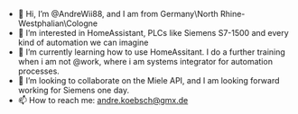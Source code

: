 - 👋 Hi, I’m @AndreWii88, and I am from Germany\North Rhine-Westphalian\Cologne
- 👀 I’m interested in HomeAssistant, PLCs like Siemens S7-1500 and every kind of automation we can imagine
- 🌱 I’m currently learning how to use HomeAssitant. I do a further training when i am not @work, where i am systems integrator for automation processes.
- 💞️ I’m looking to collaborate on the Miele API, and I am looking forward working for Siemens one day.
- 📫 How to reach me: andre.koebsch@gmx.de

<!---
AndreWii88/AndreWii88 is a ✨ special ✨ repository because its `README.md` (this file) appears on your GitHub profile.
You can click the Preview link to take a look at your changes.
--->
